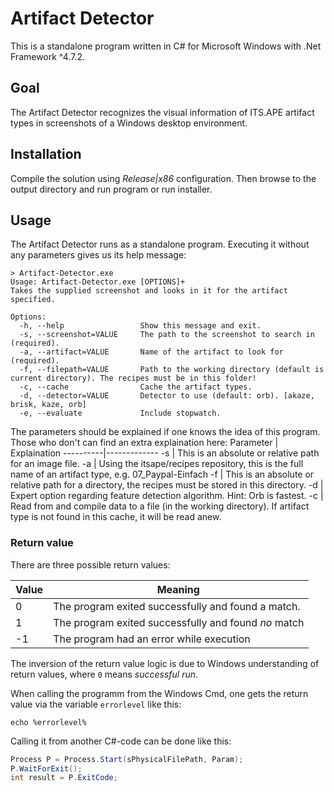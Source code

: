 # Artifact Detector

This is a standalone program written in C# for Microsoft Windows with .Net Framework ^4.7.2.

## Goal

The Artifact Detector recognizes the visual information of ITS.APE artifact types in screenshots of a Windows desktop environment.

## Installation

Compile the solution using *Release|x86* configuration. Then browse to the output directory and run program or run installer.

## Usage

The Artifact Detector runs as a standalone program. Executing it without any parameters gives us its help message:
```Batchfile
> Artifact-Detector.exe
Usage: Artifact-Detector.exe [OPTIONS]+
Takes the supplied screenshot and looks in it for the artifact specified.

Options:
  -h, --help                 Show this message and exit.
  -s, --screenshot=VALUE     The path to the screenshot to search in (required).
  -a, --artifact=VALUE       Name of the artifact to look for (required).
  -f, --filepath=VALUE       Path to the working directory (default is current directory). The recipes must be in this folder!
  -c, --cache                Cache the artifact types.
  -d, --detector=VALUE       Detector to use (default: orb). [akaze, brisk, kaze, orb]
  -e, --evaluate             Include stopwatch.
```

The parameters should be explained if one knows the idea of this program. Those who don't can find an extra explaination here:
Parameter | Explaination
----------|-------------
-s | This is an absolute or relative path for an image file.
-a | Using the itsape/recipes repository, this is the full name of an artifact type, e.g. 07_Paypal-Einfach
-f | This is an absolute or relative path for a directory, the recipes must be stored in this directory.
-d | Expert option regarding feature detection algorithm. Hint: Orb is fastest.
-c | Read from and compile data to a file (in the working directory). If artifact type is not found in this cache, it will be read anew.

### Return value

There are three possible return values:

Value | Meaning
------|--------
0 | The program exited successfully and found a match.
1 | The program exited successfully and found *no* match
-1 | The program had an error while execution

The inversion of the return value logic is due to Windows understanding of return values, where `0` means *successful run*.

When calling the programm from the Windows Cmd, one gets the return value via the variable `errorlevel` like this:
```Batchfile
echo %errorlevel%
```

Calling it from another C#-code can be done like this:
```C#
Process P = Process.Start(sPhysicalFilePath, Param);
P.WaitForExit();
int result = P.ExitCode;
```
